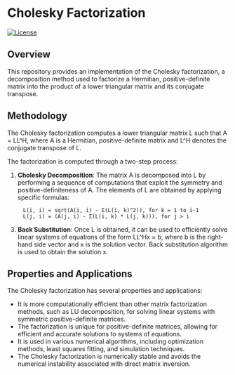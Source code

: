# Cholesky Factorization

[![License](https://img.shields.io/badge/License-MIT-blue.svg)](https://opensource.org/licenses/MIT)


## Overview

This repository provides an implementation of the Cholesky factorization, a decomposition method used to factorize a Hermitian, positive-definite matrix into the product of a lower triangular matrix and its conjugate transpose.

## Methodology

The Cholesky factorization computes a lower triangular matrix L such that A = LL^H, where A is a Hermitian, positive-definite matrix and L^H denotes the conjugate transpose of L.

The factorization is computed through a two-step process:

1. **Cholesky Decomposition**: The matrix A is decomposed into L by performing a sequence of computations that exploit the symmetry and positive-definiteness of A. The elements of L are obtained by applying specific formulas:
 ```
      L(i, i) = sqrt(A(i, i) - Σ(L(i, k)^2)), for k = 1 to i-1
      L(j, i) = (A(j, i) - Σ(L(i, k) * L(j, k))), for j > i
```
3. **Back Substitution**: Once L is obtained, it can be used to efficiently solve linear systems of equations of the form LL^Hx = b, where b is the right-hand side vector and x is the solution vector. Back substitution algorithm is used to obtain the solution x.

## Properties and Applications

The Cholesky factorization has several properties and applications:

- It is more computationally efficient than other matrix factorization methods, such as LU decomposition, for solving linear systems with symmetric positive-definite matrices.
- The factorization is unique for positive-definite matrices, allowing for efficient and accurate solutions to systems of equations.
- It is used in various numerical algorithms, including optimization methods, least squares fitting, and simulation techniques.
- The Cholesky factorization is numerically stable and avoids the numerical instability associated with direct matrix inversion.

